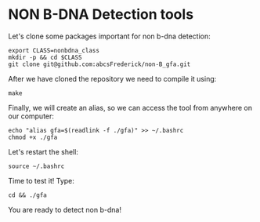 # NON B-DNA Detection tools

Let's clone some packages important for non b-dna detection:

```
export CLASS=nonbdna_class
mkdir -p && cd $CLASS
git clone git@github.com:abcsFrederick/non-B_gfa.git
```

After we have cloned the repository we need to compile it using:

```
make
```

Finally, we will create an alias, so we can access the tool from anywhere on our
computer:

```
echo "alias gfa=$(readlink -f ./gfa)" >> ~/.bashrc
chmod +x ./gfa
```

Let's restart the shell:

```
source ~/.bashrc
```

Time to test it! Type:

```
cd && ./gfa
```

You are ready to detect non b-dna!
